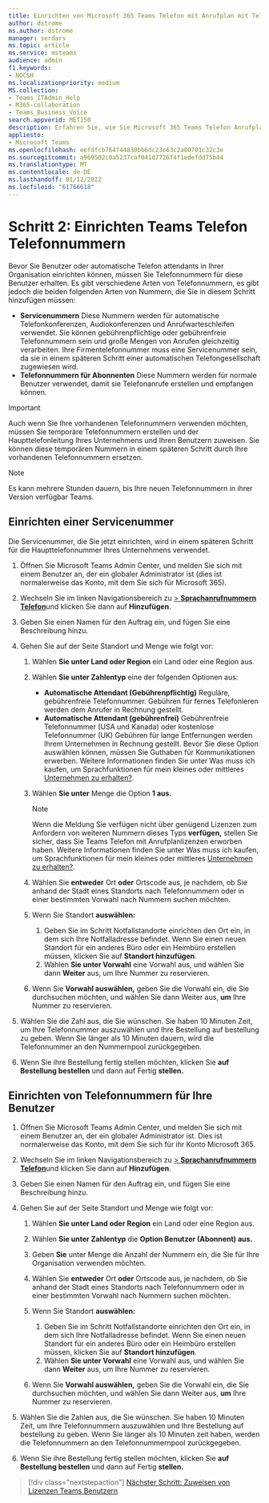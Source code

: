 ```yaml
---
title: Einrichten von Microsoft 365 Teams Telefon mit Anrufplan mit Telefonnummern
author: dstrome
ms.author: dstrome
manager: serdars
ms.topic: article
ms.service: msteams
audience: admin
f1.keywords:
- NOCSH
ms.localizationpriority: medium
MS.collection:
- Teams_ITAdmin_Help
- M365-collaboration
- Teams_Business_Voice
search.appverid: MET150
description: Erfahren Sie, wie Sie Microsoft 365 Teams Telefon Anrufplan-Telefonnummern für Benutzer und Dienste in Ihrer Organisation einrichten.
appliesto:
- Microsoft Teams
ms.openlocfilehash: eefdfcb764f44830bb6dc23c63c2a80701c32c3e
ms.sourcegitcommit: a969502c0a5237caf041d7726f4f1edefdd75b44
ms.translationtype: MT
ms.contentlocale: de-DE
ms.lasthandoff: 01/12/2022
ms.locfileid: "61766618"
---
```

# <a name="step-2-set-up-teams-phone-phone-numbers"></a>Schritt 2: Einrichten Teams Telefon Telefonnummern

Bevor Sie Benutzer oder automatische Telefon attendants in Ihrer Organisation einrichten können, müssen Sie Telefonnummern für diese Benutzer erhalten. Es gibt verschiedene Arten von Telefonnummern, es gibt jedoch die beiden folgenden Arten von Nummern, die Sie in diesem Schritt hinzufügen müssen:

- **Servicenummern** Diese Nummern werden für automatische Telefonkonferenzen, Audiokonferenzen und Anrufwarteschleifen verwendet. Sie können gebührenpflichtige oder gebührenfreie Telefonnummern sein und große Mengen von Anrufen gleichzeitig verarbeiten. Ihre Firmentelefonnummer muss eine Servicenummer sein, da sie in einem späteren Schritt einer automatischen Telefongesellschaft zugewiesen wird.
- **Telefonnummern für Abonnenten** Diese Nummern werden für normale Benutzer verwendet, damit sie Telefonanrufe erstellen und empfangen können.

> [!IMPORTANT]
> Auch wenn Sie Ihre vorhandenen Telefonnummern verwenden möchten, müssen Sie temporäre Telefonnummern erstellen und der Haupttelefonleitung Ihres Unternehmens und Ihren Benutzern zuweisen. Sie können diese temporären Nummern in einem späteren Schritt durch Ihre vorhandenen Telefonnummern ersetzen.

> [!NOTE]
> Es kann mehrere Stunden dauern, bis Ihre neuen Telefonnummern in ihrer Version verfügbar Teams.

## <a name="set-up-a-service-number"></a>Einrichten einer Servicenummer

Die Servicenummer, die Sie jetzt einrichten, wird in einem späteren Schritt für die Haupttelefonnummer Ihres Unternehmens verwendet.

1. Öffnen Sie Microsoft Teams Admin Center, und melden Sie sich mit einem Benutzer an, der ein globaler Administrator ist (dies ist normalerweise das Konto, mit dem Sie sich für Microsoft 365).
2. Wechseln Sie im linken Navigationsbereich zu <a href="https://admin.teams.microsoft.com/phone-numbers" target="_blank">   >  **Sprachanrufnummern Telefon**</a>und klicken Sie dann auf **Hinzufügen**.
3. Geben Sie einen Namen für den Auftrag ein, und fügen Sie eine Beschreibung hinzu.
4. Gehen Sie auf der Seite Standort und Menge wie folgt vor:
    1. Wählen **Sie unter Land oder Region** ein Land oder eine Region aus.
    2. Wählen **Sie unter Zahlentyp** eine der folgenden Optionen aus:

        - **Automatische Attendant (Gebührenpflichtig)** Reguläre, gebührenfreie Telefonnummer. Gebühren für fernes Telefonieren werden dem Anrufer in Rechnung gestellt.
        - **Automatische Attendant (gebührenfrei)** Gebührenfreie Telefonnummer (USA und Kanada) oder kostenlose Telefonnummer (UK) Gebühren für lange Entfernungen werden Ihrem Unternehmen in Rechnung gestellt. Bevor Sie diese Option auswählen können, müssen Sie Guthaben für Kommunikationen erwerben. Weitere Informationen finden Sie unter Was muss ich kaufen, um Sprachfunktionen für mein kleines oder mittleres [Unternehmen zu erhalten?](whats-business-voice.md).

    3. Wählen **Sie unter** Menge die Option **1 aus.**
        > [!NOTE]
        > Wenn die Meldung Sie verfügen nicht über genügend Lizenzen zum Anfordern von weiteren Nummern dieses Typs **verfügen,** stellen Sie sicher, dass Sie Teams Telefon mit Anrufplanlizenzen erworben haben. Weitere Informationen finden Sie unter Was muss ich kaufen, um Sprachfunktionen für mein kleines oder mittleres [Unternehmen zu erhalten?](whats-business-voice.md).
    4. Wählen Sie **entweder** Ort **oder** Ortscode aus, je nachdem, ob Sie anhand der Stadt eines Standorts nach Telefonnummern oder in einer bestimmten Vorwahl nach Nummern suchen möchten.
    5. Wenn Sie Standort **auswählen:**

        1. Geben Sie im Schritt Notfallstandorte [](set-up-emergency-locations.md) einrichten den Ort ein, in dem sich Ihre Notfalladresse befindet. Wenn Sie einen neuen Standort für ein anderes Büro oder ein Heimbüro erstellen müssen, klicken Sie auf **Standort hinzufügen**.
        2. Wählen **Sie unter Vorwahl** eine Vorwahl aus, und wählen Sie dann **Weiter** aus, um Ihre Nummer zu reservieren.

    6. Wenn Sie **Vorwahl auswählen,** geben Sie die Vorwahl ein, die Sie durchsuchen möchten, und wählen Sie dann Weiter aus, **um** Ihre Nummer zu reservieren.

5. Wählen Sie die Zahl aus, die Sie wünschen. Sie haben 10 Minuten Zeit, um Ihre Telefonnummer auszuwählen und Ihre Bestellung auf bestellung zu geben. Wenn Sie länger als 10 Minuten dauern, wird die Telefonnummer an den Nummernpool zurückgegeben.
6. Wenn Sie ihre Bestellung fertig stellen möchten, klicken Sie **auf Bestellung bestellen** und dann auf Fertig **stellen.**

## <a name="set-up-phone-numbers-for-your-users"></a>Einrichten von Telefonnummern für Ihre Benutzer

1. Öffnen Sie Microsoft Teams Admin Center, und melden Sie sich mit einem Benutzer an, der ein globaler Administrator ist. Dies ist normalerweise das Konto, mit dem Sie sich für ihr Konto Microsoft 365.
2. Wechseln Sie im linken Navigationsbereich zu <a href="https://admin.teams.microsoft.com/phone-numbers" target="_blank">   >  **Sprachanrufnummern Telefon**</a>und klicken Sie dann auf **Hinzufügen**.
3. Geben Sie einen Namen für den Auftrag ein, und fügen Sie eine Beschreibung hinzu.
4. Gehen Sie auf der Seite Standort und Menge wie folgt vor:

    1. Wählen **Sie unter Land oder Region** ein Land oder eine Region aus.
    2. Wählen **Sie unter Zahlentyp** die **Option Benutzer (Abonnent) aus.**
    3. Geben **Sie** unter Menge die Anzahl der Nummern ein, die Sie für Ihre Organisation verwenden möchten.
    4. Wählen Sie **entweder** Ort **oder** Ortscode aus, je nachdem, ob Sie anhand der Stadt eines Standorts nach Telefonnummern oder in einer bestimmten Vorwahl nach Nummern suchen möchten.
    5. Wenn Sie Standort **auswählen:**

        1. Geben Sie im Schritt Notfallstandorte [](set-up-emergency-locations.md) einrichten den Ort ein, in dem sich Ihre Notfalladresse befindet. Wenn Sie einen neuen Standort für ein anderes Büro oder ein Heimbüro erstellen müssen, klicken Sie auf **Standort hinzufügen**.
        2. Wählen **Sie unter Vorwahl** eine Vorwahl aus, und wählen Sie dann **Weiter** aus, um Ihre Nummer zu reservieren.

    6. Wenn Sie **Vorwahl auswählen,** geben Sie die Vorwahl ein, die Sie durchsuchen möchten, und wählen Sie dann Weiter aus, **um** Ihre Nummer zu reservieren.
5. Wählen Sie die Zahlen aus, die Sie wünschen. Sie haben 10 Minuten Zeit, um Ihre Telefonnummern auszuwählen und Ihre Bestellung auf bestellung zu geben. Wenn Sie länger als 10 Minuten zeit haben, werden die Telefonnummern an den Telefonnummernpool zurückgegeben.
6. Wenn Sie ihre Bestellung fertig stellen möchten, klicken Sie **auf Bestellung bestellen** und dann auf Fertig **stellen.**

> [!div class="nextstepaction"]
> [Nächster Schritt: Zuweisen von Lizenzen Teams Benutzern](set-up-licenses.md)
